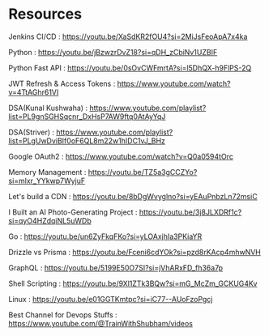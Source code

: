 # Resources


Jenkins CI/CD  : https://youtu.be/XaSdKR2fOU4?si=2MiJsFeoApA7x4ka

Python : https://youtu.be/jBzwzrDvZ18?si=qDH_zCbiNv1UZBIF

Python Fast API : https://youtu.be/0sOvCWFmrtA?si=l5DhQX-h9FlPS-2Q

JWT Refresh & Access Tokens : https://www.youtube.com/watch?v=4TtAGhr61VI

DSA(Kunal Kushwaha) : https://www.youtube.com/playlist?list=PL9gnSGHSqcnr_DxHsP7AW9ftq0AtAyYqJ

DSA(Striver) : https://www.youtube.com/playlist?list=PLgUwDviBIf0oF6QL8m22w1hIDC1vJ_BHz

Google OAuth2 : https://www.youtube.com/watch?v=Q0a0594tOrc

Memory Management : https://youtu.be/TZ5a3gCCZYo?si=mlxr_YYkwp7WyjuF

Let's build a CDN : https://youtu.be/8bDgWvyglno?si=yEAuPnbzLn72msiC

I Built an AI Photo-Generating Project : https://youtu.be/3j8JLXDRf1c?si=qyO4HZdqiNL5uWDb

Go : https://youtu.be/un6ZyFkqFKo?si=yLOAxjhIa3PKiaYR

Drizzle vs Prisma : https://youtu.be/Fceni6cdYOk?si=pzd8rKAcp4mhwNVH

GraphQL : https://youtu.be/5199E50O7SI?si=jVhARxFD_fh36a7p

Shell Scripting : https://youtu.be/9Xl1ZTk3BQw?si=mG_McZm_GCKUG4Kv

Linux : https://youtu.be/e01GGTKmtpc?si=iC77--AUoFzoPgcj

Best Channel for Devops Stuffs : https://www.youtube.com/@TrainWithShubham/videos
